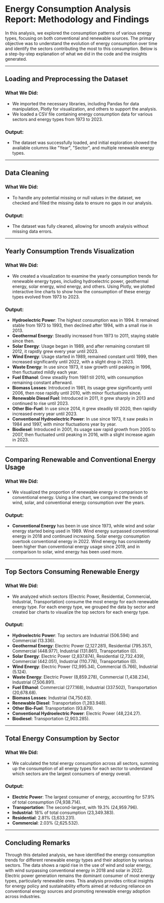 # Energy Consumption Analysis Report: Methodology and Findings

In this analysis, we explored the consumption patterns of various energy types, focusing on both conventional and renewable sources. The primary objective was to understand the evolution of energy consumption over time and identify the sectors contributing the most to this consumption. Below is a step-by-step explanation of what we did in the code and the insights generated.

---

## Loading and Preprocessing the Dataset

### What We Did:
- We imported the necessary libraries, including Pandas for data manipulation, Plotly for visualization, and others to support the analysis.
- We loaded a CSV file containing energy consumption data for various sectors and energy types from 1973 to 2023.

### Output:
- The dataset was successfully loaded, and initial exploration showed the available columns like "Year", "Sector", and multiple renewable energy types.

---

## Data Cleaning

### What We Did:
- To handle any potential missing or null values in the dataset, we checked and filled the missing data to ensure no gaps in our analysis.
  
### Output:
- The dataset was fully cleaned, allowing for smooth analysis without missing data errors.

---

## Yearly Consumption Trends Visualization

### What We Did:
- We created a visualization to examine the yearly consumption trends for renewable energy types, including hydroelectric power, geothermal energy, solar energy, wind energy, and others. Using Plotly, we plotted interactive line charts to show how the consumption of these energy types evolved from 1973 to 2023.

### Output:
- **Hydroelectric Power**: The highest consumption was in 1994. It remained stable from 1973 to 1993, then declined after 1994, with a small rise in 2013.
- **Geothermal Energy**: Steadily increased from 1973 to 2011, staying stable since then.
- **Solar Energy**: Usage began in 1989, and after remaining constant till 2012, it rapidly grew every year until 2023.
- **Wind Energy**: Usage started in 1989, remained constant until 1999, then increased significantly until 2022, with a slight drop in 2023.
- **Waste Energy**: In use since 1973, it saw growth until peaking in 1996, then fluctuated mildly each year.
- **Fuel Ethanol**: Grew steadily from 1981 till 2010, with consumption remaining constant afterward.
- **Biomass Losses**: Introduced in 1981, its usage grew significantly until 2006, then rose rapidly until 2010, with minor fluctuations since.
- **Renewable Diesel Fuel**: Introduced in 2011, it grew sharply in 2013 and continued to rise until 2023.
- **Other Bio-Fuel**: In use since 2014, it grew steadily till 2020, then rapidly increased every year until 2023.
- **Conventional Hydroelectric Power**: In use since 1973, it saw peaks in 1984 and 1997, with minor fluctuations year by year.
- **Biodiesel**: Introduced in 2001, its usage saw rapid growth from 2005 to 2007, then fluctuated until peaking in 2016, with a slight increase again in 2023.

---

## Comparing Renewable and Conventional Energy Usage

### What We Did:
- We visualized the proportion of renewable energy in comparison to conventional energy. Using a line chart, we compared the trends of wind, solar, and conventional energy consumption over the years.

### Output:
- **Conventional Energy** has been in use since 1973, while wind and solar energy started being used in 1989. Wind energy surpassed conventional energy in 2018 and continued increasing. Solar energy consumption overtook conventional energy in 2022. Wind energy has consistently been higher than conventional energy usage since 2019, and in comparison to solar, wind energy has been used more.

---

## Top Sectors Consuming Renewable Energy

### What We Did:
- We analyzed which sectors (Electric Power, Residential, Commercial, Industrial, Transportation) consume the most energy for each renewable energy type. For each energy type, we grouped the data by sector and created bar charts to visualize the top sectors for each energy type.

### Output:
- **Hydroelectric Power**: Top sectors are Industrial (506.594) and Commercial (13.336).
- **Geothermal Energy**: Electric Power (2,127.281), Residential (795.357), Commercial (448.977), Industrial (131.861), Transportation (0).
- **Solar Energy**: Electric Power (2,837.874), Residential (2,732.439), Commercial (442.051), Industrial (110.778), Transportation (0).
- **Wind Energy**: Electric Power (12,995.34), Commercial (5.766), Industrial (5.124).
- **Waste Energy**: Electric Power (8,859.278), Commercial (1,438.234), Industrial (7,506.891).
- **Fuel Ethanol**: Commercial (277.168), Industrial (337.502), Transportation (20,678.68).
- **Biomass Losses**: Industrial (14,750.63).
- **Renewable Diesel**: Transportation (1,283.948).
- **Other Bio-Fuel**: Transportation (93.879).
- **Conventional Hydroelectric Power**: Electric Power (48,224.27).
- **Biodiesel**: Transportation (2,903.285).

---

## Total Energy Consumption by Sector

### What We Did:
- We calculated the total energy consumption across all sectors, summing up the consumption of all energy types for each sector to understand which sectors are the largest consumers of energy overall.

### Output:
- **Electric Power**: The largest consumer of energy, accounting for 57.9% of total consumption (74,938.714).
- **Transportation**: The second-largest, with 19.3% (24,959.796).
- **Industrial**: 18% of total consumption (23,349.383).
- **Residential**: 2.81% (3,633.231).
- **Commercial**: 2.03% (2,625.532).

---

## Concluding Remarks

Through this detailed analysis, we have identified the energy consumption trends for different renewable energy types and their adoption by various sectors. The data shows a rapid rise in the use of wind and solar energy, with wind surpassing conventional energy in 2018 and solar in 2022. Electric power generation remains the dominant consumer of most energy types, particularly renewable ones. This analysis provides critical insights for energy policy and sustainability efforts aimed at reducing reliance on conventional energy sources and promoting renewable energy adoption across industries.
